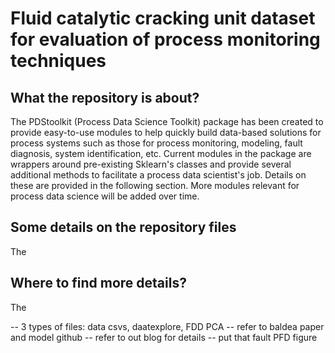 # Fluid catalytic cracking unit dataset for evaluation of process monitoring techniques

## What the repository is about?
The PDStoolkit (Process Data Science Toolkit) package has been created to provide easy-to-use modules to help quickly build data-based solutions for process systems such as those for process monitoring, modeling, fault diagnosis, system identification, etc. Current modules in the package are wrappers around pre-existing Sklearn's classes and provide several additional methods to facilitate a process data scientist's job. Details on these are provided in the following section. More modules relevant for process data science will be added over time.

## Some details on the repository files
The

## Where to find more details?
The

-- 3 types of files: data csvs, daatexplore, FDD PCA
-- refer to baldea paper and model github
-- refer to out blog for details
-- put that fault PFD figure
